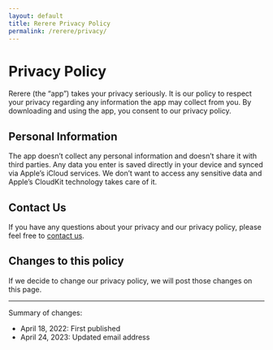 ```yaml
---
layout: default
title: Rerere Privacy Policy
permalink: /rerere/privacy/
---
```


# Privacy Policy

Rerere (the “app”) takes your privacy seriously. It is our policy to respect your privacy regarding any information the app may collect from you. By downloading and using the app, you consent to our privacy policy.

## Personal Information

The app doesn’t collect any personal information and doesn’t share it with third parties. Any data you enter is saved directly in your device and synced via Apple’s iCloud services. We don’t want to access any sensitive data and Apple’s CloudKit technology takes care of it.

## Contact Us

If you have any questions about your privacy and our privacy policy, please feel free to <a href="mailto:contact@bluecometlabs.com">contact us</a>.

## Changes to this policy

If we decide to change our privacy policy, we will post those changes on this page.

---

Summary of changes:
- April 18, 2022: First published
- April 24, 2023: Updated email address
